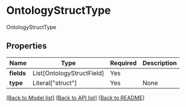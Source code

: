 # OntologyStructType

OntologyStructType

## Properties
| Name | Type | Required | Description |
| ------------ | ------------- | ------------- | ------------- |
**fields** | List[OntologyStructField] | Yes |  |
**type** | Literal["struct"] | Yes | None |


[[Back to Model list]](../../../../README.md#models-v1-link) [[Back to API list]](../../../../README.md#apis-v1-link) [[Back to README]](../../../../README.md)
